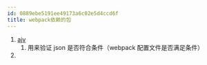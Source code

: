```yaml
---
id: 0889ebe5191ee49173a6c02e5d4ccd6f
title: webpack依赖的包
---
```


1. [ajv](https://github.com/epoberezkin/ajv#options)
   1. 用来验证 json 是否符合条件（webpack 配置文件是否满足条件）
2.
